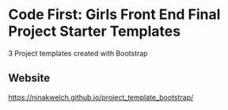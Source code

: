 
# Code First: Girls Front End Final Project Starter Templates

3 Project templates created with Bootstrap

## Website

https://ninakwelch.github.io/project_template_bootstrap/

